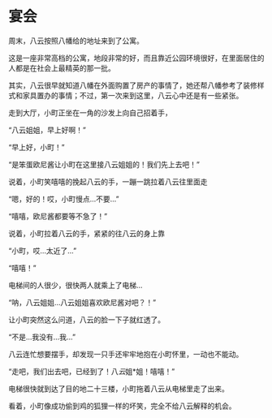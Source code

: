 # 宴会

周末，八云按照八幡给的地址来到了公寓。

这是一座非常高档的公寓，地段非常的好，而且靠近公园环境很好，在里面居住的人都是在社会上最精英的那一批。

其实，八云很早就知道八幡在外面购置了房产的事情了，她还帮八幡参考了装修样式和家具置办的事情；不过，第一次来到这里，八云心中还是有一些紧张。

走到大厅，小町正坐在一角的沙发上向自己招着手，

“八云姐姐，早上好啊！”

“早上好，小町！”

“是笨蛋欧尼酱让小町在这里接八云姐姐的！我们先上去吧！”

说着，小町笑嘻嘻的挽起八云的手，一蹦一跳拉着八云往里面走

“嗯，好的！哎，小町慢点...不要...”

“嘻嘻，欧尼酱都要等不急了！”

说着，小町拉着八云的手，紧紧的往八云的身上靠

“小町，哎...太近了...”

“嘻嘻！”

电梯间的人很少，很快两人就乘上了电梯...

“呐，八云姐姐...八云姐姐喜欢欧尼酱对吧？！”

让小町突然这么问道，八云的脸一下子就红透了。

“不是...我没有...我...”

八云连忙想要摆手，却发现一只手还牢牢地抱在小町怀里，一动也不能动。

“走吧，我们出去吧，已经到了！八*云*姐*姐！嘻嘻！”

电梯很快就到达了目的地二十三楼，小町拖着八云从电梯里走了出来。

看着，小町像成功偷到鸡的狐狸一样的坏笑，完全不给八云解释的机会。